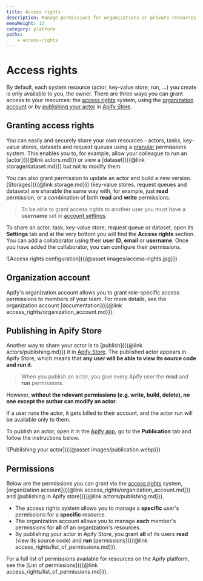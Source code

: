 ```yaml
---
title: Access rights
description: Manage permissions for organizations or private resources such as actors, actor runs and storages. Allow other users to read, run, modify or build new versions.
menuWeight: 12
category: platform
paths:
    - access-rights
---
```


# [](./access_rights)Access rights

By default, each system resource (actor, key-value store, run, ...) you create is only available to you, the owner. There are three ways you can grant access to your resources: the [access rights](#granting-access-rights) system, using the [organization account](#organization-account) or by [publishing your actor](#publishing-in-apify-store) in [Apify Store](https://apify.com/store).

## [](#granting-access-rights) Granting access rights

You can easily and securely share your own resources - actors, tasks, key-value stores, datasets and request queues using a [granular](https://www.google.com/search?client=firefox-b-d&q=define+granular+permissions) permissions system. This enables you to, for example, allow your colleague to run an [actor]({{@link actors.md}}) or view a [dataset]({{@link storage/dataset.md}}) but not to modify them.

You can also grant permission to update an actor and build a new version.
[Storages]({{@link storage.md}}) (key-value stores, request queues and datasets) are sharable the same way with, for example, just **read** permission, or a combination of both **read** and **write** permissions.

> To be able to grant access rights to another user you must have a **username** set in [account settings](https://my.apify.com/account#/profile).

To share an actor, task, key-value store, request queue or dataset, open its **Settings** tab and at the very bottom you will find the **Access rights** section. You can add a collaborator using their **user ID**, **email** or **username**. Once you have added the collaborator, you can configure their permissions.

![Access rights configuration]({{@asset images/access-rights.jpg}})

## [](#organization-account) Organization account

Apify's organization account allows you to grant role-specific access permissions to members of your team. For more details, see the organization account [documentation]({{@link access_rights/organization_account.md}}).

## [](#publishing-in-apify-store) Publishing in Apify Store

Another way to share your actor is to [publish]({{@link actors/publishing.md}}) it in [Apify Store](https://apify.com/store). The published actor appears in Apify Store, which means that **any user will be able to view its source code and run it**.

> When you publish an actor, you give every Apify user the **read** and **run** permissions.

However, **without the relevant permissions (e.g. write, build, delete), no one except the author can modify an actor**.

If a user runs the actor, it gets billed to their account, and the actor run will be available only to them.

To publish an actor, open it in the [Apify app](https://my.apify.com), go to the **Publication** tab and follow the instructions below.

![Publishing your actor]({{@asset images/publication.webp}})

## [](#permissions) Permissions

Below are the permissions you can grant via the [access rights](#granting-access-rights) system, [organization account]({{@link access_rights/organization_account.md}}) and [publishing in Apify store]({{@link actors/publishing.md}}).

* The access rights system allows you to manage a **specific** user's permissions for a **specific** resource.
* The organization account allows you to manage **each** member's permissions for **all** of an organization's resources.
* By publishing your actor in Apify Store, you grant **all** of its users **read** (view its source code) and **run** [permissions]({{@link access_rights/list_of_permissions.md}}).

For a full list of permissions available for resources on the Apify platform, see the [List of permissions]({{@link access_rights/list_of_permissions.md}}).
